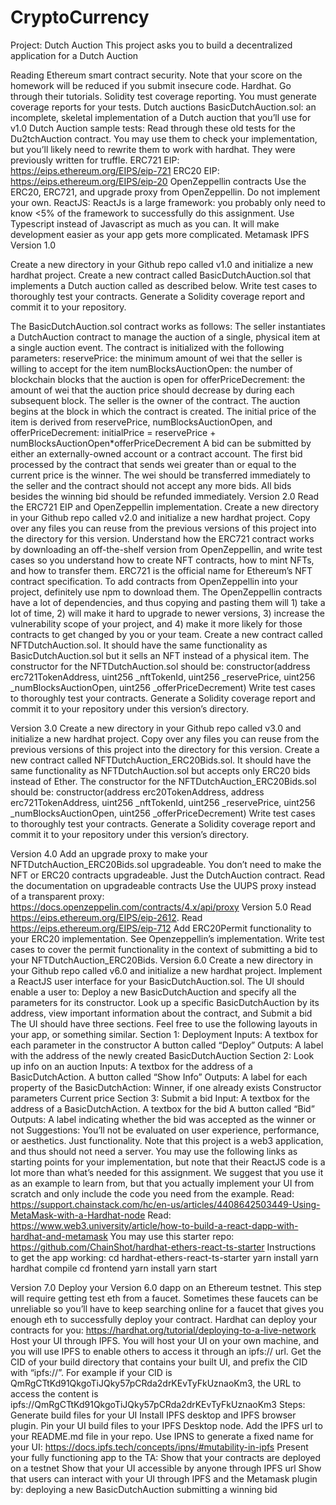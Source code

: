 # CryptoCurrency
Project: Dutch Auction
This project asks you to build a decentralized application for a Dutch Auction

Reading
Ethereum smart contract security. Note that your score on the homework will be reduced if you submit insecure code. 
Hardhat. Go through their tutorials.
Solidity test coverage reporting. You must generate coverage reports for your tests.
Dutch auctions 
BasicDutchAuction.sol: an incomplete, skeletal implementation of a Dutch auction that you’ll use for v1.0
Dutch Auction sample tests: Read through these old tests for the Du2tchAuction contract. You may use them to check your implementation, but you’ll likely need to rewrite them to work with hardhat. They were previously written for truffle.
ERC721 EIP: https://eips.ethereum.org/EIPS/eip-721
ERC20 EIP: https://eips.ethereum.org/EIPS/eip-20
OpenZeppellin contracts
Use the ERC20, ERC721, and upgrade proxy from OpenZeppellin. Do not implement your own.
ReactJS: ReactJs is a large framework: you probably only need to know <5% of the framework to successfully do this assignment. Use Typescript instead of Javascript as much as you can. It will make development easier as your app gets more complicated.
Metamask
IPFS
Version 1.0

Create a new directory in your Github repo called v1.0 and initialize a new hardhat project.
Create a new contract called BasicDutchAuction.sol that implements a Dutch auction called as described below.
Write test cases to thoroughly test your contracts. Generate a Solidity coverage report and commit it to your repository.

The BasicDutchAuction.sol contract works as follows:
The seller instantiates a DutchAuction contract to manage the auction of a single, physical item at a single auction event. The contract is initialized with the following parameters: 
reservePrice: the minimum amount of wei that the seller is willing to accept for the item 
numBlocksAuctionOpen: the number of blockchain blocks that the auction is open for
offerPriceDecrement: the amount of wei that the auction price should decrease by during each subsequent block. 
The seller is the owner of the contract. 
The auction begins at the block in which the contract is created. 
The initial price of the item is derived from reservePrice, numBlocksAuctionOpen, and  offerPriceDecrement: initialPrice = reservePrice + numBlocksAuctionOpen*offerPriceDecrement 
A bid can be submitted by either an externally-owned account or a contract account.
The first bid processed by the contract that sends wei greater than or equal to the current price is the  winner. The wei should be transferred immediately to the seller and the contract should not accept  any more bids. All bids besides the winning bid should be refunded immediately. 
Version 2.0
Read the ERC721 EIP and OpenZeppellin implementation.
Create a new directory in your Github repo called v2.0 and initialize a new hardhat project.
Copy over any files you can reuse from the previous versions of this project into the directory for this version.
Understand how the ERC721 contract works by downloading an off-the-shelf version from OpenZeppellin, and write test cases so you understand how to create NFT contracts, how to mint NFTs, and how to transfer them. ERC721 is the official name for Ethereum’s NFT contract specification.
To add contracts from OpenZeppellin into your project, definitely use npm to download them. The OpenZeppellin contracts have a lot of dependencies, and thus copying and pasting them will 1) take a lot of time, 2) will make it hard to upgrade to newer versions, 3) increase the vulnerability scope of your project, and 4) make it more likely for those contracts to get changed by you or your team.
Create a new contract called NFTDutchAuction.sol. It should have the same functionality as BasicDutchAuction.sol but it sells an NFT instead of a physical item. The constructor for the NFTDutchAuction.sol should be:
constructor(address erc721TokenAddress, uint256 _nftTokenId, uint256 _reservePrice, uint256 _numBlocksAuctionOpen, uint256 _offerPriceDecrement)
Write test cases to thoroughly test your contracts. Generate a Solidity coverage report and commit it to your repository under this version’s directory.

Version 3.0
Create a new directory in your Github repo called v3.0 and initialize a new hardhat project.
Copy over any files you can reuse from the previous versions of this project into the directory for this version.
Create a new contract called NFTDutchAuction_ERC20Bids.sol. It should have the same functionality as NFTDutchAuction.sol but accepts only ERC20 bids instead of Ether. 
The constructor for the NFTDutchAuction_ERC20Bids.sol should be: constructor(address erc20TokenAddress, address erc721TokenAddress, uint256 _nftTokenId, uint256 _reservePrice, uint256 _numBlocksAuctionOpen, uint256 _offerPriceDecrement)
Write test cases to thoroughly test your contracts. Generate a Solidity coverage report and commit it to your repository under this version’s directory.

Version 4.0
Add an upgrade proxy to make your NFTDutchAuction_ERC20Bids.sol upgradeable. You don’t need to make the NFT or ERC20 contracts upgradeable. Just the DutchAuction contract.
Read the documentation on upgradeable contracts
Use the UUPS proxy instead of a transparent proxy: https://docs.openzeppelin.com/contracts/4.x/api/proxy
Version 5.0
Read https://eips.ethereum.org/EIPS/eip-2612.
Read https://eips.ethereum.org/EIPS/eip-712
Add ERC20Permit functionality to your ERC20 implementation. See Openzeppellin’s implementation.
Write test cases to cover the permit functionality in the context of submitting a bid to your NFTDutchAuction_ERC20Bids.
Version 6.0
Create a new directory in your Github repo called v6.0 and initialize a new hardhat project.
Implement a ReactJS user interface for your BasicDutchAuction.sol. The UI should enable a user to:
Deploy a new BasicDutchAuction and specify all the parameters for its constructor.
Look up a specific BasicDutchAuction by its address, view important information about the contract, and 
Submit a bid
The UI should have three sections. Feel free to use the following layouts in your app, or something similar.
Section 1: Deployment
Inputs:
A textbox for each parameter in the constructor
A button called “Deploy”
Outputs:
A label with the address of the newly created BasicDutchAuction
Section 2: Look up info on an auction
Inputs:
A textbox for the address of a BasicDutchAction.
A button called “Show Info”
Outputs:
A label for each property of the BasicDutchAction:
Winner, if one already exists
Constructor parameters
Current price
Section 3: Submit a bid
Input: 
A textbox for the address of a BasicDutchAction.
A textbox for the bid
A button called “Bid”
Outputs:
A label indicating whether the bid was accepted as the winner or not
Suggestions:
You’ll not be evaluated on user experience, performance, or aesthetics. Just functionality.
Note that this project is a web3 application, and thus should not need a server.
You may use the following links as starting points for your implementation, but note that their ReactJS code is a lot more than what’s needed for this assignment. We suggest that you use it as an example to learn from, but that you actually implement your UI from scratch and only include the code you need from the example.
Read: https://support.chainstack.com/hc/en-us/articles/4408642503449-Using-MetaMask-with-a-Hardhat-node
Read: https://www.web3.university/article/how-to-build-a-react-dapp-with-hardhat-and-metamask
You may use this starter repo: 
https://github.com/ChainShot/hardhat-ethers-react-ts-starter
Instructions to get the app working:
cd hardhat-ethers-react-ts-starter
yarn install
yarn hardhat compile
cd frontend
yarn install
yarn start

Version 7.0
Deploy your Version 6.0 dapp on an Ethereum testnet.
This step will require getting test eth from a faucet.
Sometimes these faucets can be unreliable so you’ll have to keep searching online for a faucet that gives you enough eth to successfully deploy your contract.
Hardhat can deploy your contracts for you: https://hardhat.org/tutorial/deploying-to-a-live-network
Host your UI through IPFS. 
You will host your UI on your own machine, and you will use IPFS to enable others to access it through an ipfs:// url.
Get the CID of your build directory that contains your built UI, and prefix the CID with “ipfs://”.
For example if your CID is QmRgCTtKd91QkgoTiJQky57pCRda2drKEvTyFkUznaoKm3, the URL to access the content is ipfs://QmRgCTtKd91QkgoTiJQky57pCRda2drKEvTyFkUznaoKm3
Steps:
Generate build files for your UI
Install IPFS desktop and IPFS browser plugin.
Pin your UI build files to your IPFS Desktop node.
Add the IPFS url to your README.md file in your repo.
Use IPNS to generate a fixed name for your UI: https://docs.ipfs.tech/concepts/ipns/#mutability-in-ipfs
Present your fully functioning app to the TA:
Show that your contracts are deployed on a testnet
Show that your UI accessible by anyone through IPFS url
Show that users can interact with your UI through IPFS and the Metamask plugin by:
deploying a new BasicDutchAuction
submitting a winning bid
